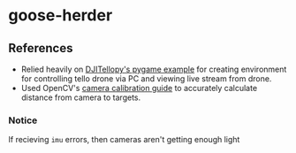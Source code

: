 # goose-herder

## References

-   Relied heavily on [DJITellopy's pygame example]("https://www.youtube.com/watch?v=muTznEnt9oMhttps://github.com/damiafuentes/DJITelloPy/blob/master/examples/manual-control-pygame.py") for creating environment for controlling tello drone via PC and viewing live stream from drone.
-   Used OpenCV's [camera calibration guide]("") to accurately calculate distance from camera to targets.

### Notice

If recieving `imu` errors, then cameras aren't getting enough light
